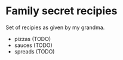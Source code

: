 # Family secret recipies

Set of recipies as given by my grandma.

- pizzas (TODO)
- sauces (TODO)
- spreads (TODO)
